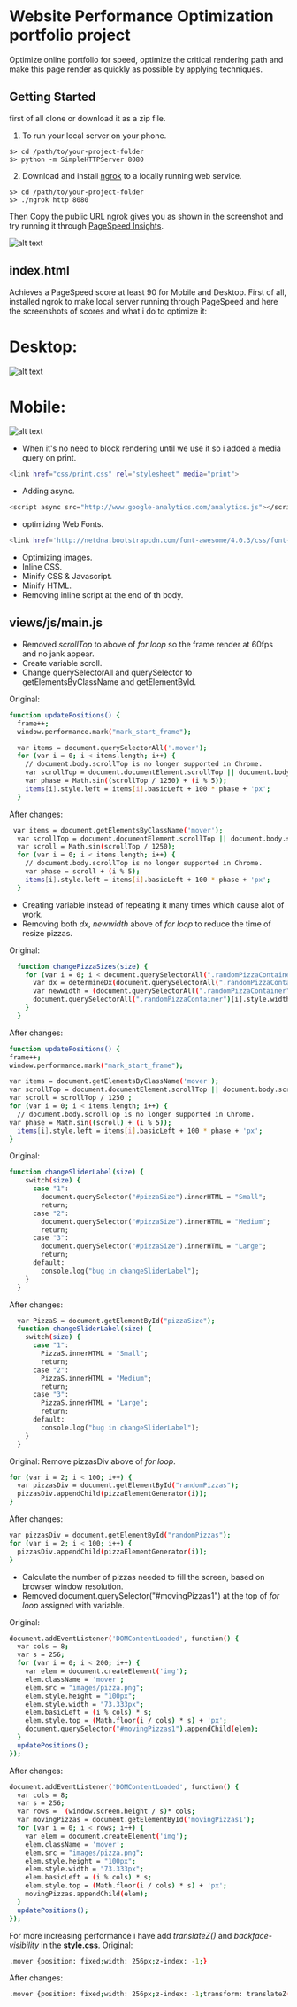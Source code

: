 Website Performance Optimization portfolio project
============
Optimize online portfolio for speed, optimize the critical rendering path and make this page render as quickly as possible by applying techniques.
## Getting Started
first of all clone or download it as a zip file. 
1. To run your local server on your phone.
```
$> cd /path/to/your-project-folder
$> python -m SimpleHTTPServer 8080
```
2. Download and install [ngrok](https://ngrok.com/3) to a locally running web service.
```
$> cd /path/to/your-project-folder
$> ./ngrok http 8080
```
Then Copy the public URL ngrok gives you as shown in the screenshot and try running it through [PageSpeed Insights](https://developers.google.com/speed/pagespeed/insights/).

![alt text](https://b.top4top.net/p_753nuk321.png)

## index.html
Achieves a PageSpeed score at least 90 for Mobile and Desktop. First of all, installed ngrok to make local server running through PageSpeed and here the screenshots of scores and what i do to optimize it:
# Desktop:
![alt text](https://d.top4top.net/p_7539kn0x3.png)
# Mobile:
![alt text](https://c.top4top.net/p_753ix49o2.png)

* When it's no need to block rendering until we use it so i added a media query on print.
```bash
<link href="css/print.css" rel="stylesheet" media="print">
```
* Adding async.
```bash
<script async src="http://www.google-analytics.com/analytics.js"></script>
```
* optimizing Web Fonts.
```bash
<link href='http://netdna.bootstrapcdn.com/font-awesome/4.0.3/css/font-awesome.css' rel='stylesheet'>
```
* Optimizing images.
* Inline CSS.
* Minify CSS & Javascript.
* Minify HTML.
* Removing inline script at the end of th body.
## views/js/main.js
* Removed _scrollTop_ to above of _for loop_ so the frame render at 60fps and no jank appear.
* Create variable scroll.
* Change querySelectorAll and querySelector to getElementsByClassName and getElementById.

Original:
```bash
function updatePositions() {
  frame++;
  window.performance.mark("mark_start_frame");

  var items = document.querySelectorAll('.mover');
  for (var i = 0; i < items.length; i++) {
    // document.body.scrollTop is no longer supported in Chrome.
    var scrollTop = document.documentElement.scrollTop || document.body.scrollTop;
    var phase = Math.sin((scrollTop / 1250) + (i % 5));
    items[i].style.left = items[i].basicLeft + 100 * phase + 'px';
  }
```
After changes:
```bash
 var items = document.getElementsByClassName('mover');
  var scrollTop = document.documentElement.scrollTop || document.body.scrollTop;
  var scroll = Math.sin(scrollTop / 1250);
  for (var i = 0; i < items.length; i++) {
    // document.body.scrollTop is no longer supported in Chrome.
    var phase = scroll + (i % 5);
    items[i].style.left = items[i].basicLeft + 100 * phase + 'px';
  }
  ```
* Creating variable instead of repeating it many times which cause alot of work.
* Removing both _dx_, _newwidth_ above of _for loop_ to reduce the time of resize pizzas.

Original:
```bash
  function changePizzaSizes(size) {
    for (var i = 0; i < document.querySelectorAll(".randomPizzaContainer").length; i++) {
      var dx = determineDx(document.querySelectorAll(".randomPizzaContainer")[i], size);
      var newwidth = (document.querySelectorAll(".randomPizzaContainer")[i].offsetWidth + dx) + 'px';
      document.querySelectorAll(".randomPizzaContainer")[i].style.width = newwidth;
    }
  }
  ```
  After changes:
  ```bash
function updatePositions() {
  frame++;
  window.performance.mark("mark_start_frame");

  var items = document.getElementsByClassName('mover');
  var scrollTop = document.documentElement.scrollTop || document.body.scrollTop;
  var scroll = scrollTop / 1250 ;
  for (var i = 0; i < items.length; i++) {
    // document.body.scrollTop is no longer supported in Chrome.
  var phase = Math.sin((scroll) + (i % 5));
    items[i].style.left = items[i].basicLeft + 100 * phase + 'px';
  }
```

Original:

```bash
function changeSliderLabel(size) {
    switch(size) {
      case "1":
        document.querySelector("#pizzaSize").innerHTML = "Small";
        return;
      case "2":
        document.querySelector("#pizzaSize").innerHTML = "Medium";
        return;
      case "3":
        document.querySelector("#pizzaSize").innerHTML = "Large";
        return;
      default:
        console.log("bug in changeSliderLabel");
    }
  }
```
After changes:

```bash
  var PizzaS = document.getElementById("pizzaSize");
  function changeSliderLabel(size) {
    switch(size) {
      case "1":
        PizzaS.innerHTML = "Small";
        return;
      case "2":
        PizzaS.innerHTML = "Medium";
        return;
      case "3":
        PizzaS.innerHTML = "Large";
        return;
      default:
        console.log("bug in changeSliderLabel");
    }
  }
```
Original:
Remove pizzasDiv above of _for loop_.
```bash
for (var i = 2; i < 100; i++) {
  var pizzasDiv = document.getElementById("randomPizzas");
  pizzasDiv.appendChild(pizzaElementGenerator(i));
}
```
After changes:

```bash
var pizzasDiv = document.getElementById("randomPizzas");
for (var i = 2; i < 100; i++) {
  pizzasDiv.appendChild(pizzaElementGenerator(i));
}
```
* Calculate the number of pizzas needed to fill the screen, based on browser window resolution.
* Removed document.querySelector("#movingPizzas1") at the top of _for loop_ assigned with variable.

Original:
```bash
document.addEventListener('DOMContentLoaded', function() {
  var cols = 8;
  var s = 256;
  for (var i = 0; i < 200; i++) {
    var elem = document.createElement('img');
    elem.className = 'mover';
    elem.src = "images/pizza.png";
    elem.style.height = "100px";
    elem.style.width = "73.333px";
    elem.basicLeft = (i % cols) * s;
    elem.style.top = (Math.floor(i / cols) * s) + 'px';
    document.querySelector("#movingPizzas1").appendChild(elem);
  }
  updatePositions();
});

```
After changes:
```bash
document.addEventListener('DOMContentLoaded', function() {
  var cols = 8;
  var s = 256;
  var rows =  (window.screen.height / s)* cols;
  var movingPizzas = document.getElementById('movingPizzas1');
  for (var i = 0; i < rows; i++) {
    var elem = document.createElement('img');
    elem.className = 'mover';
    elem.src = "images/pizza.png";
    elem.style.height = "100px";
    elem.style.width = "73.333px";
    elem.basicLeft = (i % cols) * s;
    elem.style.top = (Math.floor(i / cols) * s) + 'px';
    movingPizzas.appendChild(elem);
  }
  updatePositions();
});
```
For more increasing performance i have add _translateZ()_ and _backface-visibility_ in the **style.css**.
Original:
```bash
.mover {position: fixed;width: 256px;z-index: -1;}
```
After changes:
```bash
.mover {position: fixed;width: 256px;z-index: -1;transform: translateZ(0);backface-visibility: hidden;}
```

